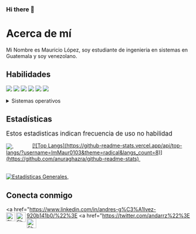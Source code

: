 ### Hi there 👋

<!--
**ImMaur0103/ImMaur0103** is a ✨ _special_ ✨ repository because its `README.md` (this file) appears on your GitHub profile.

Here are some ideas to get you started:

- 🔭 I’m currently working on ...
- 🌱 I’m currently learning ...
- 👯 I’m looking to collaborate on ...
- 🤔 I’m looking for help with ...
- 💬 Ask me about ...
- 📫 How to reach me: ...
- 😄 Pronouns: ...
- ⚡ Fun fact: ...
-->
# Acerca de mí
Mi Nombre es Mauricio López, soy estudiante de ingenieria en sistemas en Guatemala y soy venezolano.<br/>
## Habilidades
<img src="https://img.shields.io/badge/-C%23-blueviolet" /> <img src="https://img.shields.io/badge/-C%2B%2B-FF1A6D" /> <img src="https://img.shields.io/badge/-C-00EFFA" /> <img src="https://img.shields.io/badge/-Python-D1F700" /> <img src="https://img.shields.io/badge/-Unity-brightgreen" /> <img src="https://img.shields.io/badge/-HTML-8000BC" />


<details>
    <summary>Sistemas operativos</summary>
    <ul>
      <li>Windows</li>
      <li>Ubuntu</li>
    </ul>
</details>

## Estadísticas
<BIG> Estos estadisticas indican frecuencia de uso no habilidad </BIG>

<a href="https://github.com/ImMaur0103/github-readme-stats%22%3E">
  <img align="center" src="https://github-readme-stats.vercel.app/api/pin/?username=ImMaur0103&theme=radical&repo=github-readme-stats" />
</a> &nbsp;&nbsp;&nbsp;&nbsp;&nbsp;&nbsp;&nbsp;&nbsp;&nbsp;&nbsp;&nbsp;&nbsp;

<a href="https://github.com/ImMaur0103/github-readme-stats%22%3E">
[![Top Langs](https://github-readme-stats.vercel.app/api/top-langs/?username=ImMaur0103&theme=radical&langs_count=8)](https://github.com/anuraghazra/github-readme-stats)
</a> &nbsp;

<br><a href="https://github.com/ImMaur0103/github-readme-stats%22%3E">
  <img align="center" src="https://github-readme-stats.vercel.app/api?username=ImMaur0103&show_icons=true&include_all_commits=true&theme=radical&line_height=27" alt="Estadísticas Generales" />
</a> &nbsp;

## Conecta conmigo
<a href="https://www.linkedin.com/in/andres-g%C3%A1lvez-920b141b0/%22%3E
    <img align="left" alt="Shubhamdeep Jha | Linkedin" width="24px" src="https://github.com/TheDudeThatCode/TheDudeThatCode/blob/master/Assets/Linkedin.svg" />
  </a>
  <a href="https://twitter.com/andarrz%22%3E
    <img align="left" alt="Shubhamdeep Jha | Twitter" width="26px" src="https://github.com/TheDudeThatCode/TheDudeThatCode/blob/master/Assets/Twitter.svg" />
  </a>
  <a href="mailto:asgasebastian@gmail.com">
    <img align="left" alt="Shubhamdeep Jha | Gmail" width="26px" src="https://github.com/TheDudeThatCode/TheDudeThatCode/blob/master/Assets/Gmail.svg" />
  </a>
